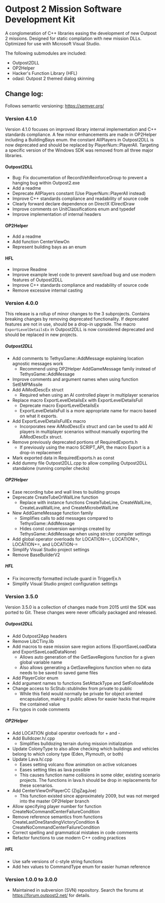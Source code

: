 # Outpost 2 Mission Software Development Kit

A conglomeration of C++ libraries easing the development of new Outpost 2 missions. Designed for static compilation with new mission DLLs. Optimized for use with Microsoft Visual Studio.

The following submodules are included:

 - Outpost2DLL
 - OP2Helper
 - Hacker's Function Library (HFL)
 - odasl: Outpost 2 themed dialog skinning
 
## Change log:
Follows semantic versioning: https://semver.org/

### Version 4.1.0
Version 4.1.0 focuses on improved library internal implementation and C++ standards compliance. A few minor enhancements are made in OP2Helper including a BuildingBays enum. the constant AllPlayers in Outpost2DLL is now deprecated and should be replaced by PlayerNum::PlayerAll. Targeting a specific version of the Windows SDK was removed from all three major libraries. 

#### Outpost2DLL
 - Bug: Fix documentation of RecordVehReinforceGroup to prevent a hanging bug within Outpost2.exe
 - Add a readme
 - Deprecate AllPlayers constant (Use PlayerNum::PlayerAll instead)
 - Improve C++ standards compliance and readability of source code
 - Clearly forward declare dependence on DirectX IDirectDraw
 - Improve comments on UnitClassifications enum and typedef
 - Improve implementation of internal headers

#### OP2Helper
 - Add a readme
 - Add function CenterViewOn
 - Represent building bays as an enum

#### HFL
 - Improve Readme
 - Improve example level code to prevent save/load bug and use modern features of Outpost2DLL
 - Improve C++ standards compliance and readability of source code
 - Remove excessive internal casting

### Version 4.0.0
This release is a rollup of minor changes to the 3 subprojects. Contains breaking changes by removing deprecated functionality. If deprecated features are not in use, should be a drop-in upgrade. The macro `ExportLevelDetailsEx` in Outpost2DLL is now considered deprecated and should be replaced in new projects.

##### Outpost2DLL
 - Add comments to TethysGame::AddMessage explaining location agnostic messages work
   - Recommend using OP2Helper AddGameMessage family instead of TethysGame::AddMessage
 - Improve comments and argument names when using function SetEMPMissile
 - Add AiModDescEx struct
   - Required when using an AI controlled player in multiplayer scenarios
 - Replace macro ExportLevelDetailsEx with ExportLevelDetailsFull
   - Deprecate macro ExportLevelDetailsEx
   - ExportLevelDetailsFull is a more appropriate name for macro based on what it exports.
 - Add ExportLevelDetailsFullEx macro
   - Incorporates new AiModDescEx struct and can be used to add AI players in multiplayer scenarios without manually exporting the AiModDescEx struct.
 - Remove previously deprecated portions of RequiredExports.h
   - If previously using the macro SCRIPT_API, the macro Export is a drop-in replacement
 - Mark exported data in RequiredExports.h as const
 - Add dummy file Outpost2DLL.cpp to allow compiling Outpost2DLL standalone (running compiler checks)
 
##### OP2Helper
 - Ease recording tube and wall lines to building groups
 - Deprecate CreateTubeOrWallLine function
   - Replace with instance functions CreateTubeLine, CreateWallLine, CreateLavaWallLine, and CreateMicrobeWallLine
 - New AddGameMessage function family
   - Simplifies calls to add messages compared to TethysGame::AddMessage
   - Hides const conversion warnings created by TethysGame::AddMessage when using stricter compiler settings
 - Add global operator overloads for LOCATION==, LOCATION!=, LOCATION+=, and LOCATION-=
 - Simplify Visual Studio project settings
 - Remove BaseBuilderV2
 
##### HFL
 - Fix incorrectly formatted include guard in TriggerEx.h
 - Simplify Visual Studio project configuration settings


### Version 3.5.0
Version 3.5.0 is a collection of changes made from 2015 until the SDK was ported to Git. These changes were never officially packaged and released.

##### Outpost2DLL
 - Add Outpost2App headers
 - Remove LibCTiny.lib
 - Add macros to ease mission save region actions (ExportSaveLoadData and ExportSaveLoadDataNone)
   - Allows auto generation of the GetSaveRegions function for a given global variable name
   - Also allows generating a GetSaveRegions function when no data needs to be saved to saved game files
 - Add PlayerColor enum 
 - Add argument names to functions SetAttackType and SetFollowMode
 - Change access to ScStub::stubIndex from private to public
   - While this field would normally be private for object oriented encapsulation, making it public allows for easier hacks that require the contained value
 - Fix typos in code comments
 
##### OP2Helper
 - Add LOCATION global operator overloads for + and -
 - Add Bulldozer.h/.cpp
   - Simplifies bulldozing terrain during mission initialization
 - Update ColonyType to also allow checking which buildings and vehicles belong to which colony type (Eden, Plymouth, or both)
 - Update Lava.h/.cpp
   - Eases setting volcano flow animation on active volcanoes 
   - Eases setting tiles as lava possible
   - This causes function name collisions in some older, existing scenario projects. The functions in lava.h should be drop in replacements for these scenarios.
 - Add CenterViewOnPlayerCC (ZigZagJoe)
   - This function existed since approximately 2009, but was not merged into the master OP2Helper branch
 - Allow specifying player number for function CreateNoCommandCenterFailureCondition
 - Remove reference semantics from functions CreateLastOneStandingVictoryCondition & CreateNoCommandCenterFailureCondition
 - Correct spelling and grammatical mistakes in code comments
 - Refactor functions to use modern C++ coding practices

##### HFL
 - Use safe versions of c-style string functions
 - Add hex values to CommandType enum for easier human reference 
 
### Version 1.0.0 to 3.0.0
 - Maintained in subversion (SVN) repository. Search the forums at https://forum.outpost2.net/ for details.
